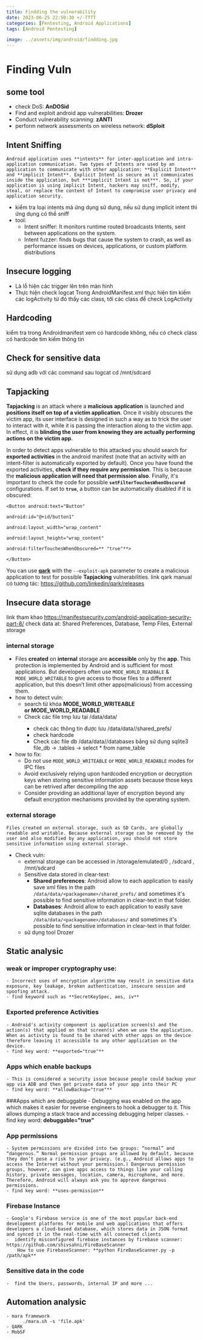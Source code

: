 ```yaml
---
title: Findding the vulnerability 
date: 2023-06-25 22:50:30 +/-TTTT
categories: [Pentesting, Android Applications]
tags: [Android Pentesting] 

image: ../assets/img/android/findding.jpg
---
```


# Finding Vuln
## some tool
- check DoS: **AnDOSid**
- Find and exploit android app vulnerabilities: **Drozer**
- Conduct vulnerability scanning: **zANTI**
- perform network assessments on wireless network: **dSploit**
## Intent Sniffing
```ad-note
Android application uses **intents** for inter-application and intra-application communication. Two types of Intents are used by an application to communicate with other application: **Explicit Intent** and **implicit Intent**. Explicit Intent is secure as it communicates inside the application, but ***implicit Intent is not***. So, if your application is using implicit Intent, hackers may sniff, modify, steal, or replace the content of Intent to compromise user privacy and application security. 
```
- kiểm tra loại intents mà ứng dụng sử dụng, nếu sử dụng implicit intent thì ứng dụng có thể sniff
- tool: 
	- Intent sniffer: It monitors runtime routed broadcasts Intents, sent between applications on the system. 
	- Intent fuzzer: finds bugs that cause the system to crash, as well as performance issues on devices, applications, or custom platform distributions

## Insecure logging
- Là lỗ hiện các trigger lên trên màn hình
-  Thực hiện check logcat
Trong AndroidManifest.xml thực hiện tìm kiếm các logActivity từ đó thấy các class, tới các class để check LogActivity
## Hardcoding
kiểm tra trong Androidmanifest xem có hardcode không, nếu có check class có hardcode tìm kiếm thông tin
## Check for sensitive data 
sử dụng adb với các command sau
	logcat
	cd /mnt/sdcard
## Tapjacking
**Tapjacking** is an attack where a **malicious** **application** is launched and **positions itself on top of a victim application**. Once it visibly obscures the victim app, its user interface is designed in such a way as to trick the user to interact with it, while it is passing the interaction along to the victim app. In effect, it is **blinding the user from knowing they are actually performing actions on the victim app**.

In order to detect apps vulnerable to this attacked you should search for **exported activities** in the android manifest (note that an activity with an intent-filter is automatically exported by default). Once you have found the exported activities, **check if they require any permission**. This is because the **malicious application will need that permission also**. Finally, it's important to check the code for possible **`setFilterTouchesWhenObscured`** configurations. If set to **`true`**, a button can be automatically disabled if it is obscured:
```shell
<Button android:text="Button"

android:id="@+id/button1"

android:layout_width="wrap_content"

android:layout_height="wrap_content"

android:filterTouchesWhenObscured=** "true"**>

</Button>
```
You can use [**qark**](https://github.com/linkedin/qark) with the `--exploit-apk` parameter to create a malicious application to test for possible **Tapjacking** vulnerabilities.
link qark manual có tương tác: https://github.com/linkedin/qark/releases

## Insecure data storage
link tham khao https://manifestsecurity.com/android-application-security-part-8/
check data at: Shared Preferences, Database, Temp Files, External storage
### internal storage
-  Files **created** on **internal** storage are **accessible** only by the **app**. This protection is implemented by Android and is sufficient for most applications. But developers often use `MODE_WORLD_READBALE` & `MODE_WORLD_WRITABLE` to give access to those files to a different application, but this doesn’t limit other apps(malicious) from accessing them.
- how to detect vuln:
	- search từ khóa **MODE_WORLD_WRITEABLE or MODE_WORLD_READABLE**
	- Check các file tmp  lưu tại /data/data/<packeges> 
		- check các thông tin được lưu /data/data/<packeges>/shared_prefs/<file>
		- check hardcode
		- Check các file db /data/data/<packeges>/databases bằng sử dụng sqlite3 file_db  ->  .tables  -> select * from name_table
- how to fix:
	- Do not use `MODE_WORLD_WRITEABLE` or `MODE_WORLD_READABLE` modes for IPC files
	- Avoid exclusively relying upon hardcoded encryption or decryption keys when storing sensitive information assets because those keys can be retrived after decompiling the app
	- Consider providing an additional layer of encryption beyond any default encryption mechanisms provided by the operating system.
### external storage
	Files created on external storage, such as SD Cards, are globally readable and writable. Because external storage can be removed by the user and also modified by any application, you should not store sensitive information using external storage.
- Check vuln:
	- external storage can be accessed in /storage/emulated/0 , /sdcard , /mnt/sdcard
	- Sensitive data stored in clear-text:
		- **Shared preferences**: Android allow to each application to easily save xml files in the path `/data/data/<packagename>/shared_prefs/` and sometimes it's possible to find sensitive information in clear-text in that folder.
		- **Databases**: Android allow to each application to easily save sqlite databases in the path `/data/data/<packagename>/databases/` and sometimes it's possible to find sensitive information in clear-text in that folder.
	- sử dụng tool Drozer

 ## Static analysic
 ### weak or improper cryptography use:
	- Incorrect uses of encryption algorithm may result in sensitive data exposure, key leakage, broken authentication, insecure session and spoofing attack.
	- find keyword such as **SecretKeySpec, aes, iv**
	
 ### Exported preference Activities
	- Android's activity component is application screen(s) and the action(s) that applied on that screen(s) when we use the application. When as activity is found to be shared with other apps on the device therefore leaving it accessible to any other application on the device.
	- find key word: **exported="true"**
	
 ### Apps which enable backups
	- This is considered a security issue because people could backup your app via ADB and then get private data of your app into their PC
	- find key word: **allowBackup="true"**

 ###Apps which are debuggable
	- Debugging was enabled on the app which makes it easier for reverse engineers to hook a debugger to it. This allows dumping a stack trace and accessing debugging helper classes.
	- find key word: **debuggable="true"**

 ### App permissions
	- System permissions are divided into two groups: “normal” and “dangerous.” Normal permission groups are allowed by default, because they don’t pose a risk to your privacy. (e.g., Android allows apps to access the Internet without your permission.) Dangerous permission groups, however, can give apps access to things like your calling history, private messages, location, camera, microphone, and more. Therefore, Android will always ask you to approve dangerous permissions.
	- find key word: **uses-permission**

 ### Firebase Instance
	- Google's Firebase service is one of the most popular back-end development platforms for mobile and web applications that offers developers a cloud-based database, which stores data in JSON format and synced it in the real-time with all connected clients
	-  identify misconfigured firebase instances by firebase scanner: https://github.com/shivsahni/FireBaseScanner 
		How to use FirebaseScanner: **python FireBaseScanner.py -p /path/apk**

 ### Sensitive data in the code
	-  find the Users, passwords, internal IP and more ...

## Automation analysic
	- mara framework
		  ./mara.sh -s 'file.apk'
	- QARK
	- MobSF